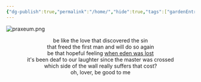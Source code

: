 ```yaml
---
{"dg-publish":true,"permalink":"/home/","hide":true,"tags":["gardenEntry"],"dgShowLocalGraph":"false","dgShowToc":"false","noteIcon":"saber1"}
---
```


![praxeum.png](/img/user/Photos/praxeum.png)
<center>be like the love that discovered the sin<br>
that freed the first man and will do so again<br>
be that hopeful feeling <a href="https://archiveofourown.org/works/19334440/chapters/45992584">when eden was lost</a><br>
it's been deaf to our laughter since the master was crossed<br>
which side of the wall really suffers that cost?<br>
oh, lover, be good to me</center>


